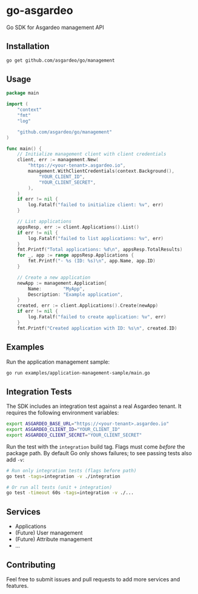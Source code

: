 # go-asgardeo
Go SDK for Asgardeo management API

## Installation

```bash
go get github.com/asgardeo/go/management
```

## Usage

```go
package main

import (
    "context"
    "fmt"
    "log"

    "github.com/asgardeo/go/management"
)

func main() {
    // Initialize management client with client credentials
    client, err := management.New(
        "https://<your-tenant>.asgardeo.io",
        management.WithClientCredentials(context.Background(),
            "YOUR_CLIENT_ID",
            "YOUR_CLIENT_SECRET",
        ),
    )
    if err != nil {
        log.Fatalf("failed to initialize client: %v", err)
    }

    // List applications
    appsResp, err := client.Applications().List()
    if err != nil {
        log.Fatalf("failed to list applications: %v", err)
    }
    fmt.Printf("Total applications: %d\n", appsResp.TotalResults)
    for _, app := range appsResp.Applications {
        fmt.Printf("- %s (ID: %s)\n", app.Name, app.ID)
    }

    // Create a new application
    newApp := management.Application{
        Name:        "MyApp",
        Description: "Example application",
    }
    created, err := client.Applications().Create(newApp)
    if err != nil {
        log.Fatalf("failed to create application: %v", err)
    }
    fmt.Printf("Created application with ID: %s\n", created.ID)
```

## Examples

Run the application management sample:
```bash
go run examples/application-management-sample/main.go
```

## Integration Tests

The SDK includes an integration test against a real Asgardeo tenant. It requires the following environment variables:

```bash
export ASGARDEO_BASE_URL="https://<your-tenant>.asgardeo.io"
export ASGARDEO_CLIENT_ID="YOUR_CLIENT_ID"
export ASGARDEO_CLIENT_SECRET="YOUR_CLIENT_SECRET"
```

Run the test with the `integration` build tag. Flags must come _before_ the package path. By default Go only shows failures; to see passing tests also add `-v`:

```bash
# Run only integration tests (flags before path)
go test -tags=integration -v ./integration

# Or run all tests (unit + integration)
go test -timeout 60s -tags=integration -v ./...
```

## Services

- Applications
- (Future) User management
- (Future) Attribute management
- ...

## Contributing

Feel free to submit issues and pull requests to add more services and features.
